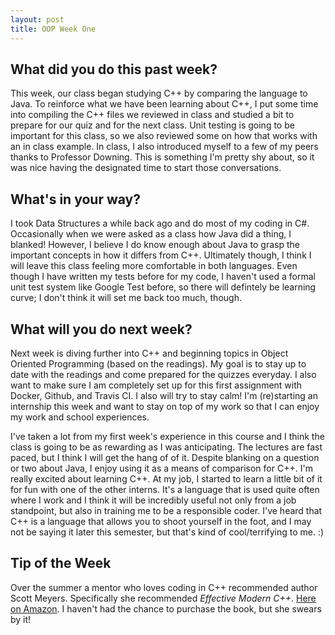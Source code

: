 ```yaml
---
layout: post
title: OOP Week One
---
```


## What did you do this past week?

This week, our class began studying C++ by comparing the language to Java. To reinforce what we have been learning about C++, I put some time into compiling the C++ files we reviewed in class and studied a bit to prepare for our quiz and for the next class. 
Unit testing is going to be important for this class, so we also reviewed some on how that works with an in class example. 
In class, I also introduced myself to a few of my peers thanks to Professor Downing. This is something I'm pretty shy about, so it was nice having the designated time to start those conversations. 

## What's in your way?

I took Data Structures a while back ago and do most of my coding in C#. Occasionally when we were asked as a class how Java did a thing, I blanked! However, I believe I do know enough about Java to grasp the important concepts in how it differs from C++. Ultimately though, I think I will leave this class feeling more comfortable in both languages. 
Even though I have written my tests before for my code, I haven't used a formal unit test system like Google Test before, so there will defintely be learning curve; I don't think it will set me back too much, though.

## What will you do next week?

Next week is diving further into C++ and beginning topics in Object Oriented Programming (based on the readings). My goal is to stay up to date with the readings and come prepared for the quizzes everyday. I also want to make sure I am completely set up for this first assignment with Docker, Github, and Travis CI. I also will try to stay calm! I'm (re)starting an internship this week and want to stay on top of my work so that I can enjoy my work and school experiences.

I've taken a lot from my first week's experience in this course and I think the class is going to be as rewarding as I was anticipating. The lectures are fast paced, but I think I will get the hang of of it. Despite blanking on a question or two about Java, I enjoy using it as a means of comparison for C++. I'm really excited about learning C++. At my job, I started to learn a little bit of it for fun with one of the other interns. It's a language that is used quite often where I work and I think it will be incredibly useful not only from a job standpoint, but also in training me to be a responsible coder. I've heard that C++ is a language that allows you to shoot yourself in the foot, and I may not be saying it later this semester, but that's kind of cool/terrifying to me. :) 

## Tip of the Week
Over the summer a mentor who loves coding in C++ recommended author Scott Meyers. Specifically she recommended _Effective Modern C++_. [Here on Amazon](https://www.amazon.com/Effective-Modern-Specific-Ways-Improve/dp/1491903996/ref=pd_sim_sbs_14_2?ie=UTF8&psc=1&refRID=P1GGYER01448NBGFGA7N). I haven't had the chance to purchase the book, but she swears by it!
